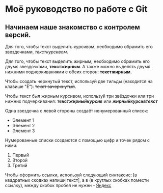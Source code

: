 # Моё руководство по работе с Git

## Начинаем наше знакомство с контролем версий.

Для того, чтобы текст выделить курсивом, необходимо обрамить его звездочками, *тексткурсивом*.

Для того, чтобы текст выделить жирным, необходимо обрамить его двумя звездочками, **текстжирным**. А также можно выделять двумя нижними подчеркиваниями с обеих сторон: __текстжирным__.

Чтобы создать черкнутый текст, используй две тильды (находится на клавише "Ё"): ~~текст зачеркнутый~~.

Чтобы текст был жирным курсивом, используй три звёздочки или три нижних подчеркивания: ***текстжирныйкурсив*** или ___жирныйкурсивтекст___

Одна звездочка с левой стороны создаёт ненумерованный список:
* Элемент 1
* Элемент 2
* Элемент 3

Нумерованные списки создаются с помощью цифр и точек рядом с ними:
1. Первый
2. Второй
3. Третий

Чтобы оформить ссылки, используй следующий синтаксис: [в квадратных скодках напиши текст], а в (в круглых скобках помести ссылку), между скобок пробел не нужен - [Яндекс](https://ya.ru/)
